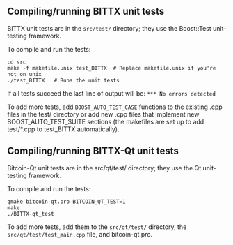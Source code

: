 Compiling/running BITTX unit tests
------------------------------------

BITTX unit tests are in the `src/test/` directory; they
use the Boost::Test unit-testing framework.

To compile and run the tests:

	cd src
	make -f makefile.unix test_BITTX  # Replace makefile.unix if you're not on unix
	./test_BITTX   # Runs the unit tests

If all tests succeed the last line of output will be:
`*** No errors detected`

To add more tests, add `BOOST_AUTO_TEST_CASE` functions to the existing
.cpp files in the test/ directory or add new .cpp files that
implement new BOOST_AUTO_TEST_SUITE sections (the makefiles are
set up to add test/*.cpp to test_BITTX automatically).


Compiling/running BITTX-Qt unit tests
---------------------------------------

Bitcoin-Qt unit tests are in the src/qt/test/ directory; they
use the Qt unit-testing framework.

To compile and run the tests:

	qmake bitcoin-qt.pro BITCOIN_QT_TEST=1
	make
	./BITTX-qt_test

To add more tests, add them to the `src/qt/test/` directory,
the `src/qt/test/test_main.cpp` file, and bitcoin-qt.pro.
